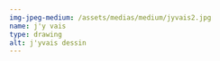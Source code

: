 ```yaml
---
img-jpeg-medium: /assets/medias/medium/jyvais2.jpg
name: j'y vais
type: drawing
alt: j'yvais dessin
---
```

